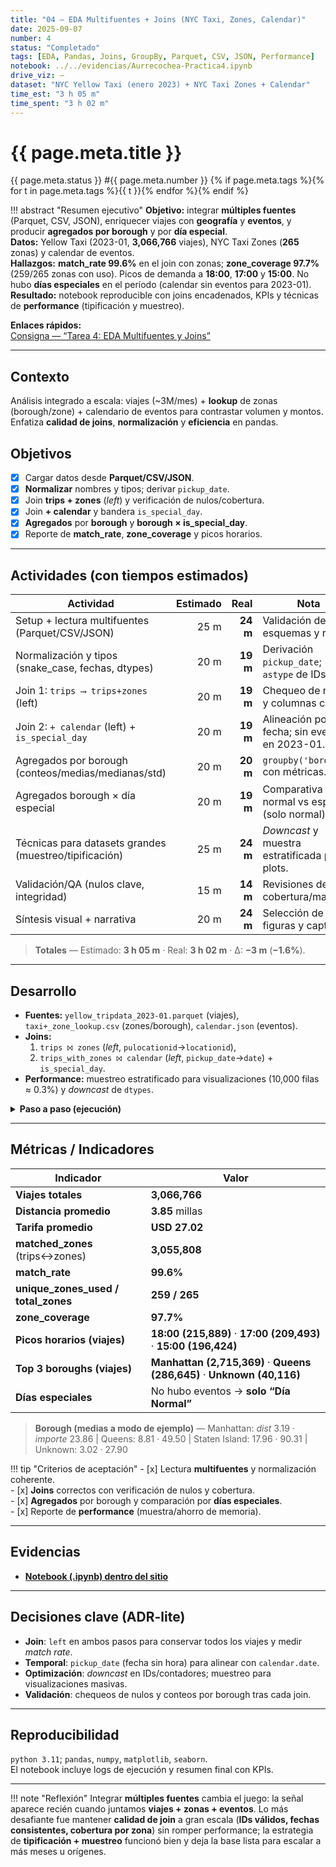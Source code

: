 ```yaml
---
title: "04 — EDA Multifuentes + Joins (NYC Taxi, Zones, Calendar)"
date: 2025-09-07
number: 4
status: "Completado"
tags: [EDA, Pandas, Joins, GroupBy, Parquet, CSV, JSON, Performance]
notebook: ../../evidencias/Aurrecochea-Practica4.ipynb
drive_viz: —
dataset: "NYC Yellow Taxi (enero 2023) + NYC Taxi Zones + Calendar"
time_est: "3 h 05 m"
time_spent: "3 h 02 m"
---
```


# {{ page.meta.title }}

<span class="pill">{{ page.meta.status }}</span>
<span class="pill">#{{ page.meta.number }}</span>
{% if page.meta.tags %}{% for t in page.meta.tags %}<span class="pill">{{ t }}</span>{% endfor %}{% endif %}

!!! abstract "Resumen ejecutivo"
    **Objetivo:** integrar **múltiples fuentes** (Parquet, CSV, JSON), enriquecer viajes con **geografía** y **eventos**, y producir **agregados por borough** y por **día especial**.  
    **Datos:** Yellow Taxi (2023-01, **3,066,766** viajes), NYC Taxi Zones (**265** zonas) y calendar de eventos.  
    **Hallazgos:** **match_rate 99.6%** en el join con zonas; **zone_coverage 97.7%** (259/265 zonas con uso). Picos de demanda a **18:00**, **17:00** y **15:00**. No hubo **días especiales** en el período (calendar sin eventos para 2023-01).  
    **Resultado:** notebook reproducible con joins encadenados, KPIs y técnicas de **performance** (tipificación y muestreo).

**Enlaces rápidos:**  
[Consigna — “Tarea 4: EDA Multifuentes y Joins”](https://juanfkurucz.com/ucu-id/ut1/04-eda-multifuentes-joins/)

---

## Contexto
Análisis integrado a escala: viajes (~3M/mes) + **lookup** de zonas (borough/zone) + calendario de eventos para contrastar volumen y montos. Enfatiza **calidad de joins**, **normalización** y **eficiencia** en pandas.

## Objetivos
- [x] Cargar datos desde **Parquet/CSV/JSON**.  
- [x] **Normalizar** nombres y tipos; derivar `pickup_date`.  
- [x] Join **trips + zones** (*left*) y verificación de nulos/cobertura.  
- [x] Join **+ calendar** y bandera `is_special_day`.  
- [x] **Agregados** por **borough** y **borough × is_special_day**.  
- [x] Reporte de **match_rate**, **zone_coverage** y picos horarios.

---

## Actividades (con tiempos estimados)

| Actividad                                                  | Estimado | Real | Nota |
|---|---:|---:|---|
| Setup + lectura multifuentes (Parquet/CSV/JSON)            | 25 m | **24 m** | Validación de esquemas y rutas. |
| Normalización y tipos (snake_case, fechas, dtypes)         | 20 m | **19 m** | Derivación `pickup_date`; `astype` de IDs. |
| Join 1: `trips ⟶ trips+zones` (left)                       | 20 m | **19 m** | Chequeo de nulos y columnas clave. |
| Join 2: `+ calendar` (left) + `is_special_day`             | 20 m | **19 m** | Alineación por fecha; sin eventos en 2023-01. |
| Agregados por borough (conteos/medias/medianas/std)        | 20 m | **20 m** | `groupby('borough')` con métricas. |
| Agregados borough × día especial                           | 20 m | **19 m** | Comparativa normal vs especial (solo normal). |
| Técnicas para datasets grandes (muestreo/tipificación)     | 25 m | **24 m** | *Downcast* y muestra estratificada para plots. |
| Validación/QA (nulos clave, integridad)                    | 15 m | **14 m** | Revisiones de cobertura/match. |
| Síntesis visual + narrativa                                | 20 m | **24 m** | Selección de 5 figuras y captions. |

> **Totales** — Estimado: **3 h 05 m** · Real: **3 h 02 m** · Δ: **−3 m** (**−1.6%**).

---

## Desarrollo

- **Fuentes:** `yellow_tripdata_2023-01.parquet` (viajes), `taxi+_zone_lookup.csv` (zones/borough), `calendar.json` (eventos).  
- **Joins:**  
  1) `trips ⨝ zones` (*left*, `pulocationid`→`locationid`),  
  2) `trips_with_zones ⨝ calendar` (*left*, `pickup_date`→`date`) + `is_special_day`.  
- **Performance:** muestreo estratificado para visualizaciones (10,000 filas ≈ 0.3%) y *downcast* de `dtypes`.

<details class="md-details">
  <summary><strong>Paso a paso (ejecución)</strong></summary>
  <ol>
    <li><strong>Lectura</strong> Parquet/CSV/JSON; vistas rápidas y memoria.</li>
    <li><strong>Normalización</strong> de columnas y fechas; tipos para join.</li>
    <li><strong>Join trips+zones</strong> y validación de nulos/cobertura.</li>
    <li><strong>Join + calendar</strong> y creación de <code>is_special_day</code>.</li>
    <li><strong>Agregados</strong> por borough y borough×día especial.</li>
    <li><strong>Performance & QA</strong>: muestreo, métricas de match, chequeos finales.</li>
  </ol>
</details>

---

## Métricas / Indicadores

| Indicador                               | Valor |
|---|---|
| **Viajes totales**                      | **3,066,766** |
| **Distancia promedio**                  | **3.85** millas |
| **Tarifa promedio**                     | **USD 27.02** |
| **matched_zones** (trips↔zones)         | **3,055,808** |
| **match_rate**                          | **99.6%** |
| **unique_zones_used / total_zones**     | **259 / 265** |
| **zone_coverage**                       | **97.7%** |
| **Picos horarios (viajes)**             | **18:00 (215,889)** · **17:00 (209,493)** · **15:00 (196,424)** |
| **Top 3 boroughs (viajes)**             | **Manhattan (2,715,369)** · **Queens (286,645)** · **Unknown (40,116)** |
| **Días especiales**                     | No hubo eventos → **solo “Día Normal”** |

> **Borough (medias a modo de ejemplo)** — Manhattan: *dist* 3.19 · *importe* 23.86 | Queens: 8.81 · 49.50 | Staten Island: 17.96 · 90.31 | Unknown: 3.02 · 27.90

!!! tip "Criterios de aceptación"
    - [x] Lectura **multifuentes** y normalización coherente.  
    - [x] **Joins** correctos con verificación de nulos y cobertura.  
    - [x] **Agregados** por borough y comparación por **días especiales**.  
    - [x] Reporte de **performance** (muestra/ahorro de memoria).

---

## Evidencias
- [**Notebook (.ipynb) dentro del sitio**](../../evidencias/Aurrecochea-Practica4.ipynb)

---

## Decisiones clave (ADR-lite)
- **Join**: `left` en ambos pasos para conservar todos los viajes y medir *match rate*.  
- **Temporal**: `pickup_date` (fecha sin hora) para alinear con `calendar.date`.  
- **Optimización**: *downcast* en IDs/contadores; muestreo para visualizaciones masivas.  
- **Validación**: chequeos de nulos y conteos por borough tras cada join.

---

## Reproducibilidad
`python 3.11`; `pandas`, `numpy`, `matplotlib`, `seaborn`.  
El notebook incluye logs de ejecución y resumen final con KPIs.

---

!!! note "Reflexión"
    Integrar **múltiples fuentes** cambia el juego: la señal aparece recién cuando juntamos **viajes + zonas + eventos**. Lo más desafiante fue mantener **calidad de join** a gran escala (**IDs válidos, fechas consistentes, cobertura por zona**) sin romper performance; la estrategia de **tipificación + muestreo** funcionó bien y deja la base lista para escalar a más meses u orígenes.